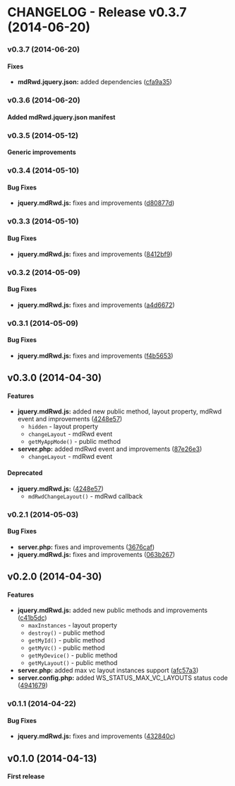 CHANGELOG - Release v0.3.7 (2014-06-20)
=====

<a name="v0.3.7"></a>
### v0.3.7 (2014-06-20)

#### Fixes

* **mdRwd.jquery.json:** added dependencies ([cfa9a35](https://github.com/sipy/mdRwd/commit/cfa9a3528bd749c3257b829f1d0eb97a0e093fd8))

<a name="v0.3.6"></a>
### v0.3.6 (2014-06-20)

#### Added **mdRwd.jquery.json** manifest

<a name="v0.3.5"></a>
### v0.3.5 (2014-05-12)

#### Generic improvements

<a name="v0.3.4"></a>
### v0.3.4 (2014-05-10)

#### Bug Fixes

* **jquery.mdRwd.js:** fixes and improvements ([d80877d](https://github.com/sipy/mdRwd/commit/d80877d33ea70ebaea000420ed0419fe39f48375))

<a name="v0.3.3"></a>
### v0.3.3 (2014-05-10)

#### Bug Fixes

* **jquery.mdRwd.js:** fixes and improvements ([8412bf9](https://github.com/sipy/mdRwd/commit/8412bf9d3beff8ca56f3151684db6cc8f539bf06))

<a name="v0.3.2"></a>
### v0.3.2 (2014-05-09)

#### Bug Fixes

* **jquery.mdRwd.js:** fixes and improvements ([a4d6672](https://github.com/sipy/mdRwd/commit/a4d66728e2d0a8a775782b5b2102e97568c93ab3))


<a name="v0.3.1"></a>
### v0.3.1 (2014-05-09)

#### Bug Fixes

* **jquery.mdRwd.js:** fixes and improvements ([f4b5653](https://github.com/sipy/mdRwd/commit/f4b56534f7596065a0400c8d32eed775df72432a))

<a name="v0.3.0"></a>
## v0.3.0 (2014-04-30)

#### Features
* **jquery.mdRwd.js:** added new public method, layout property, mdRwd event and improvements ([4248e57](https://github.com/sipy/mdRwd/commit/4248e57b9c79eeaebbae996c7128c8b78f6f9f5d))
    * `hidden` - layout property
    * `changeLayout` - mdRwd event
    * `getMyAppMode()` - public method
* **server.php:** added  mdRwd event and improvements ([87e26e3](https://github.com/sipy/mdRwd/commit/87e26e3754ae113e8eecf574ad1f3ce122d8273d))
    * `changeLayout` - mdRwd event

#### Deprecated
* **jquery.mdRwd.js:** ([4248e57](https://github.com/sipy/mdRwd/commit/4248e57b9c79eeaebbae996c7128c8b78f6f9f5d))
    * `mdRwdChangeLayout()` - mdRwd callback

<a name="v0.2.1"></a>
### v0.2.1 (2014-05-03)

#### Bug Fixes

* **server.php:** fixes and improvements ([3676caf](https://github.com/sipy/mdRwd/commit/3676caf17595fcd9e4d6e0e037e0432c36c0cb04))
* **jquery.mdRwd.js:** fixes and improvements ([063b267](https://github.com/sipy/mdRwd/commit/063b267665bfecd247679db6d79c42c53c77cf4c))

<a name="v0.2.0"></a>
## v0.2.0 (2014-04-30)

#### Features
* **jquery.mdRwd.js:** added new public methods and improvements ([c41b5dc](https://github.com/sipy/mdRwd/commit/c41b5dc06e5f7021988c78443a56adc2eb774b1d))
    * `maxInstances` - layout property
    * `destroy()` - public method
    * `getMyId()` - public method
    * `getMyVc()` - public method
    * `getMyDevice()` - public method
    * `getMyLayout()` - public method
* **server.php:** added max vc layout instances support ([afc57a3](https://github.com/sipy/mdRwd/commit/afc57a3fd89864292ba486f31bdb4b6ed414a1ec))
* **server.config.php:** added WS_STATUS_MAX_VC_LAYOUTS status code ([4941679](https://github.com/sipy/mdRwd/commit/4941679565a8ed78cad78f95e5b247df885ceaf5))

<a name="v0.1.1"></a>
### v0.1.1 (2014-04-22)

#### Bug Fixes

* **jquery.mdRwd.js:** fixes and improvements ([432840c](https://github.com/sipy/mdRwd/commit/432840ce349b8e317b742d3736e596498c2e980f)) 

<a name="v0.1.0"></a>
## v0.1.0 (2014-04-13)

#### First release
